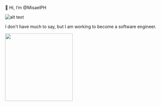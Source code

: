 👋 Hi, I’m @MisaelPH

![alt text](https://c.tenor.com/A-KNciJqcOEAAAAM/courage-the-cowardly-dog-courage.gif)

I don't have much to say, but I am working to become a software engineer.

<img src="https://miro.medium.com/max/1000/1*jhpCmRoeQFnHbo1jAgs_Kw.gif" width="220" height="220"/>
